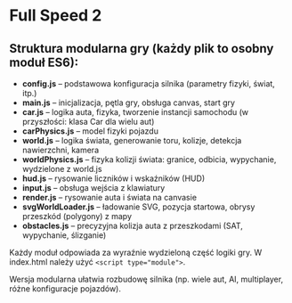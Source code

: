 # Full Speed 2

## Struktura modularna gry (każdy plik to osobny moduł ES6):

- **config.js** – podstawowa konfiguracja silnika (parametry fizyki, świat, itp.)
- **main.js** – inicjalizacja, pętla gry, obsługa canvas, start gry
- **car.js** – logika auta, fizyka, tworzenie instancji samochodu (w przyszłości: klasa Car dla wielu aut)
- **carPhysics.js** – model fizyki pojazdu
- **world.js** – logika świata, generowanie toru, kolizje, detekcja nawierzchni, kamera
- **worldPhysics.js** – fizyka kolizji świata: granice, odbicia, wypychanie, wydzielone z world.js
- **hud.js** – rysowanie liczników i wskaźników (HUD)
- **input.js** – obsługa wejścia z klawiatury
- **render.js** – rysowanie auta i świata na canvasie
- **svgWorldLoader.js** – ładowanie SVG, pozycja startowa, obrysy przeszkód (polygony) z mapy
- **obstacles.js** – precyzyjna kolizja auta z przeszkodami (SAT, wypychanie, ślizganie)

Każdy moduł odpowiada za wyraźnie wydzieloną część logiki gry.
W index.html należy użyć `<script type="module">`.

Wersja modularna ułatwia rozbudowę silnika (np. wiele aut, AI, multiplayer, różne konfiguracje pojazdów).
